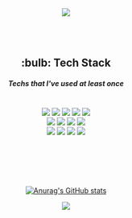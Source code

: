 
<div align="center">
  <img src="https://capsule-render.vercel.app/api?type=waving&color=auto&height=300&section=header&text=RYUDAESUNG&fontSize=90" />
  <br /><br /><br /><br />

  
  <h2>:bulb: Tech Stack</h2>
  <h5> Techs that I've used at least once </h5><br />
    <div class="stack">
      <a href="#"><img src="https://img.shields.io/badge/java-007396?style=flat&logo=java&logoColor=white"></a>
      <a href="#"><img src="https://img.shields.io/badge/Spring Boot-6DB33F?style=flat&logo=Spring Boot&logoColor=white"></a>
      <a href="#"><img src="https://img.shields.io/badge/Spring-6DB33F?style=flat&logo=Spring&logoColor=white"/></a>
      <a href="#"><img src="https://img.shields.io/badge/JavaScript-F7DF1E?style=flat&logo=JavaScript&logoColor=white"/></a>
     <a href="#"> <img src="https://img.shields.io/badge/Git-F05032?style=flat&logo=Git&logoColor=white"/></a>
      <br />
      <a href="#"><img src="https://img.shields.io/badge/Redis-DC382D?style=flat&logo=Redis&logoColor=white"/></a>
      <a href="#"><img src="https://img.shields.io/badge/MySQL-4479A1?style=flat&logo=MySQL&logoColor=white"/></a>
      <a href="#"><img src="https://img.shields.io/badge/Jpa-lightgrey?style=flat&logo=appveyor&logoColor=white"/></a>
      <a href="#"><img src="https://img.shields.io/badge/Swagger-85EA2D?style=flat&logo=Swagger&logoColor=white"/></a>
      <br />
      <a href="#"><img src="https://img.shields.io/badge/Docker-2496ED?style=flat&logo=Docker&logoColor=white"/></a>
      <a href="#"><img src="https://img.shields.io/badge/Amazon AWS-232F3E?style=flat&logo=Amazon AWS&logoColor=white"></a>
      <a href="#"><img src="https://img.shields.io/badge/Ubuntu-E95420?style=flat&logo=Ubuntu&logoColor=white"></a>
      <a href="#"><img src="https://img.shields.io/badge/Jenkins-D24939?style=flat&logo=Jenkins&logoColor=white"></a>
    </div>
   <br /><br /><br /><br /><br />


<a href="#">![Anurag's GitHub stats](https://github-readme-stats.vercel.app/api?username=yskkkkkk&hide=stars,prs,issues,contribs&show_icons=true)</a>

  <div>
   <a href="#"><img src="https://hits.seeyoufarm.com/api/count/incr/badge.svg?url=https%3A%2F%2Fgithub.com%2Fyskkkkkk%2Fhit-counter&count_bg=%233DC8BF&title_bg=%23555555&icon=staffbase.svg&icon_color=%233DC8BF&title=hits&edge_flat=false"/></a>
  </div>
</div>
<br /><br />
